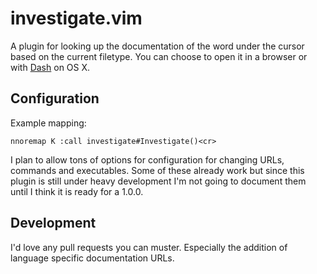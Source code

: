 # investigate.vim

A plugin for looking up the documentation of the word under the cursor
based on the current filetype. You can choose to open it in a browser
or with [Dash](http://kapeli.com/dash) on OS X.

## Configuration

Example mapping:

```
nnoremap K :call investigate#Investigate()<cr>
```

I plan to allow tons of options for configuration for changing URLs,
commands and executables. Some of these already work but since this
plugin is still under heavy development I'm not going to document them
until I think it is ready for a 1.0.0.

## Development

I'd love any pull requests you can muster. Especially the addition of
language specific documentation URLs.


